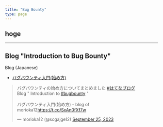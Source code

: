 ```yaml
---
title: "Bug Bounty"
type: page
---
```


## hoge



---

## Blog "Introduction to Bug Bounty"

Blog (Japanese)
- [バグバウンティ入門(始め方)](https://scgajge12.hatenablog.com/entry/bugbounty_beginner)

<blockquote class="twitter-tweet"><p lang="ja" dir="ltr">バグバウンティの始め方についてまとめました <a href="https://twitter.com/hashtag/%E3%81%AF%E3%81%A6%E3%81%AA%E3%83%96%E3%83%AD%E3%82%B0?src=hash&amp;ref_src=twsrc%5Etfw">#はてなブログ</a><br> Blog &quot; Introduction to <a href="https://twitter.com/hashtag/bugbounty?src=hash&amp;ref_src=twsrc%5Etfw">#bugbounty</a> &quot;<br><br>バグバウンティ入門(始め方) - blog of morioka12<a href="https://t.co/SxAn0fXf7w">https://t.co/SxAn0fXf7w</a></p>&mdash; morioka12 (@scgajge12) <a href="https://twitter.com/scgajge12/status/1706118989448098079?ref_src=twsrc%5Etfw">September 25, 2023</a></blockquote> <script async src="https://platform.twitter.com/widgets.js" charset="utf-8"></script>
